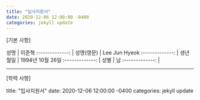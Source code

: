 ```yaml
---
title: "입사지원서"
date: 2020-12-06 12:00:00 -0400
categories: jekyll update
---
```


[기본 사항]

성명  | 이준혁 
:-------------: | 
성명(영문) | Lee Jun Hyeok
:-------------: | 
생년월일  | 1994년 10월 26일
:-------------: | 
성별  | 남
:-------------: |

---
[학력 사항]

title: "입사지원서"
date: 2020-12-06 12:00:00 -0400
categories: jekyll update

